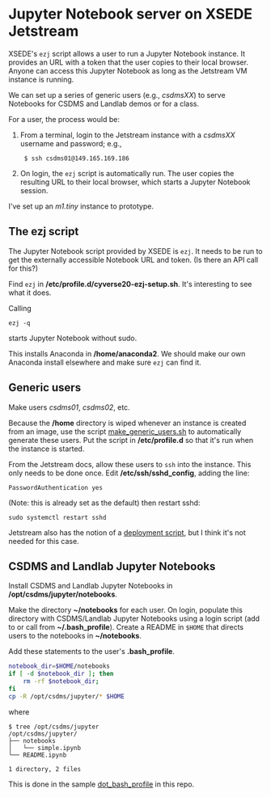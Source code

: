 # Jupyter Notebook server on XSEDE Jetstream

XSEDE's `ezj` script allows a user to run a Jupyter Notebook instance.
It provides an URL with a token
that the user copies to their local browser.
Anyone can access this Jupyter Notebook
as long as the Jetstream VM instance is running.

We can set up a series of generic users
(e.g., *csdmsXX*)
to serve Notebooks for CSDMS and Landlab demos or for a class.

For a user, the process would be:

1. From a terminal, login to the Jetstream instance with a *csdmsXX*
   username and password; e.g.,

        $ ssh csdms01@149.165.169.186

1. On login, the `ezj` script is automatically run. The user copies
   the resulting URL to their local browser, which starts a Jupyter
   Notebook session.

I've set up an *m1.tiny* instance to prototype.


## The ezj script

The Jupyter Notebook script provided by XSEDE is `ezj`.
It needs to be run to get the externally accessible Notebook URL
and token.
(Is there an API call for this?)

Find `ezj` in **/etc/profile.d/cyverse20-ezj-setup.sh**.
It's interesting to see what it does.

Calling

    ezj -q

starts Jupyter Notebook without sudo.

This installs Anaconda in **/home/anaconda2**.
We should make our own Anaconda install elsewhere
and make sure `ezj` can find it.


## Generic users

Make users *csdms01*, *csdms02*, etc.

Because the **/home** directory is wiped whenever
an instance is created from an image,
use the script [make_generic_users.sh](./make_generic_users.sh)
to automatically generate these users.
Put the script in **/etc/profile.d** so that it's run
when the instance is started.

From the Jetstream docs,
allow these users to `ssh` into the instance.
This only needs to be done once.
Edit **/etc/ssh/sshd_config**, adding the line:

    PasswordAuthentication yes

(Note: this is already set as the default)
then restart sshd:

    sudo systemctl restart sshd

Jetstream also has the notion of a
[deployment script](https://portal.xsede.org/jetstream#vmcust:request-bootscripts),
but I think it's not needed for this case.


## CSDMS and Landlab Jupyter Notebooks

Install CSDMS and Landlab Jupyter Notebooks
in **/opt/csdms/jupyter/notebooks**.

Make the directory **~/notebooks** for each user.
On login,
populate this directory with CSDMS/Landlab Jupyter Notebooks
using a login script (add to or call from **~/.bash_profile**).
Create a README in `$HOME`
that directs users to the notebooks in **~/notebooks**.

Add these statements to the user's **.bash_profile**.

```bash
notebook_dir=$HOME/notebooks
if [ -d $notebook_dir ]; then
    rm -rf $notebook_dir;
fi
cp -R /opt/csdms/jupyter/* $HOME
```
where
```
$ tree /opt/csdms/jupyter
/opt/csdms/jupyter/
├── notebooks
│   └── simple.ipynb
└── README.ipynb

1 directory, 2 files
```

This is done in the sample [dot_bash_profile](./dot_bash_profile)
in this repo.
